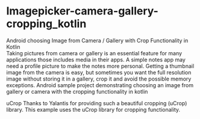 # Imagepicker-camera-gallery-cropping_kotlin
Android choosing Image from Camera / Gallery with Crop Functionality in Kotlin  
Taking pictures from camera or gallery is an essential feature for many applications those includes media in their apps. A simple notes app may need a profile picture to make the notes more personal. Getting a thumbnail image from the camera is easy, but sometimes you want the full resolution image without storing it in a gallery, crop it and avoid the possible memory exceptions.
Android sample project demonstrating choosing an image from gallery or camera with the cropping functionality in kotlin

uCrop
Thanks to Yalantis for providing such a beautiful cropping (uCrop) library. This example uses the uCrop library for cropping functionality.
